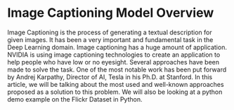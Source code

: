 # Image Captioning Model Overview


Image Captioning is the process of generating a textual description for given images. It has been
a very important and fundamental task in the Deep Learning domain. Image captioning has a
huge amount of application. NVIDIA is using image captioning technologies to create an
application to help people who have low or no eyesight.
Several approaches have been made to solve the task. One of the most notable work has been put
forward by Andrej Karpathy, Director of AI, Tesla in his Ph.D. at Stanford. In this article, we
will be talking about the most used and well-known approaches proposed as a solution to this
problem. We will also be looking at a python demo example on the Flickr Dataset in Python.
